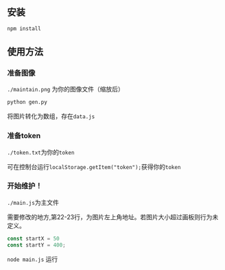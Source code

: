 ## 安装
```bash
npm install
```

## 使用方法
### 准备图像
`./maintain.png` 为你的图像文件（缩放后）
```bash
python gen.py
```
将图片转化为数组，存在`data.js`

### 准备token

`./token.txt`为你的`token`

可在控制台运行`localStorage.getItem("token");`获得你的`token`

### 开始维护！

`./main.js`为主文件

需要修改的地方,第22-23行，为图片左上角地址。若图片大小超过画板则行为未定义。
```js
const startX = 50
const startY = 400;
```

`node main.js` 运行

